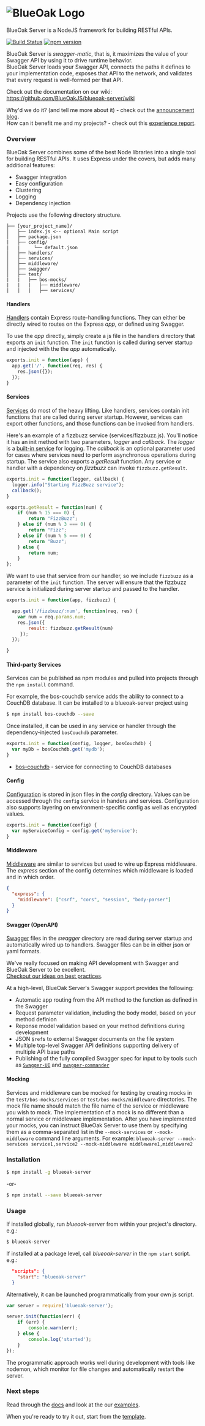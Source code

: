 ![BlueOak Logo](https://github.com/BlueOakJS/blueoak-server/wiki/images/blueoak.png)
======

BlueOak Server is a NodeJS framework for building RESTful APIs.

[![Build Status](https://travis-ci.org/BlueOakJS/blueoak-server.svg?branch=master)](https://travis-ci.org/BlueOakJS/blueoak-server)
[![npm version](https://img.shields.io/npm/v/blueoak-server.svg)](https://www.npmjs.com/package/blueoak-server)

BlueOak Server is _swagger-matic_, that is, it maximizes the value of your Swagger API by using it to drive runtime behavior.  
BlueOak Server loads your Swagger API, connects the paths it defines to your implementation code, exposes that API to the network, and validates that every request is well-formed per that API.

Check out the documentation on our wiki: <https://github.com/BlueOakJS/blueoak-server/wiki>

Why'd we do it? (and tell me more about it) - check out the [announcement blog][blog1].  
How can it benefit me and my projects? - check out this [experience report][blog2].

### Overview

BlueOak Server combines some of the best Node libraries into a single tool for building RESTful APIs.  It uses Express under the covers, but adds many additional features:

- Swagger integration
- Easy configuration
- Clustering
- Logging
- Dependency injection

Projects use the following directory structure.

```
├── [your_project_name]/
│   ├── index.js <-- optional Main script
│   ├── package.json
|   ├── config/
|   |     └── default.json
│   ├── handlers/
│   ├── services/
│   ├── middleware/
│   ├── swagger/
│   ├── test/
|   |   ├── bos-mocks/
|   |   |   ├── middleware/
|   |   |   ├── services/
```

#### Handlers
[Handlers](https://github.com/BlueOakJS/blueoak-server/wiki/Handlers) contain Express route-handling functions.  They can either be directly wired to routes on the Express _app_, or defined using Swagger.

To use the _app_ directly, simply create a js file in the handlers directory that exports an `init` function.
The `init` function is called during server startup and injected with the the _app_ automatically.

```js
exports.init = function(app) {
  app.get('/', function(req, res) {
    res.json({});
  });
}

```

#### Services
[Services](https://github.com/BlueOakJS/blueoak-server/wiki/Services) do most of the heavy lifting.  Like handlers, services contain init functions that are called during server startup.  However, services can export other functions, and those functions can be invoked from handlers.

Here's an example of a fizzbuzz service (services/fizzbuzz.js).  You'll notice it has an init method with two parameters, _logger_ and _callback_.  The _logger_ is a [built-in service](https://github.com/BlueOakJS/blueoak-server/wiki/Logging-Service) for logging.  The _callback_ is an optional parameter used for cases where services need to perform asynchronous operations during startup.  The service also exports a _getResult_ function.  Any service or handler with a dependency on _fizzbuzz_ can invoke `fizzbuzz.getResult`.

```js
exports.init = function(logger, callback) {
  logger.info("Starting FizzBuzz service");
  callback();
}

exports.getResult = function(num) {
    if (num % 15 === 0) {
        return "FizzBuzz";
    } else if (num % 3 === 0) {
        return "Fizz";
    } else if (num % 5 === 0) {
        return "Buzz";
    } else {
        return num;
    }
};

```

We want to use that service from our handler, so we include `fizzbuzz` as a parameter of the `init` function.
The server will ensure that the fizzbuzz service is initialized during server startup and passed to the handler.

```js
exports.init = function(app, fizzbuzz) {

  app.get('/fizzbuzz/:num', function(req, res) {
    var num = req.params.num;
    res.json({
        result: fizzbuzz.getResult(num)
     });
  });

}
```
#### Third-party Services
Services can be published as npm modules and pulled into projects through the `npm install` command.

For example, the bos-couchdb service adds the ability to connect to a CouchDB database.
It can be installed to a blueoak-server project using

```bash
$ npm install bos-couchdb --save
```

Once installed, it can be used in any service or handler through the dependency-injected `bosCouchdb` parameter.

```js
exports.init = function(config, logger, bosCouchdb) {
  var myDb = bosCouchdb.get('mydb');
}

```

* [bos-couchdb](https://github.com/BlueOakJS/bos-couchdb) - service for connecting to CouchDB databases

#### Config
[Configuration](https://github.com/BlueOakJS/blueoak-server/wiki/Services#config) is stored in json files in the _config_ directory.  Values can be accessed through the `config` service in handers and services.  Configuration also supports layering on environment-specific config as well as encrypted values.

```js
exports.init = function(config) {
  var myServiceConfig = config.get('myService');
}
```

#### Middleware
[Middleware](https://github.com/BlueOakJS/blueoak-server/wiki/Middleware) are similar to services but used to wire up Express middleware.  The _express_ section of the config determines which middleware is loaded and in which order.

```json
{
  "express": {
    "middleware": ["csrf", "cors", "session", "body-parser"]
  }
}
```

#### Swagger (OpenAPI)

[Swagger](https://github.com/BlueOakJS/blueoak-server/wiki/Handlers#swagger) files in the _swagger_ directory are read during server startup and automatically wired up to handlers. Swagger files can be in either json or yaml formats.

We've really focused on making API development with Swagger and BlueOak Server to be excellent.  
[Checkout our ideas on best practices][blog3].

At a high-level, BlueOak Server's Swagger support provides the following:
* Automatic app routing from the API method to the function as defined in the Swagger
* Request parameter validation, including the body model, based on your method definion
* Reponse model validation based on your method definitions during development
* JSON `$ref`s to external Swagger documents on the file system
* Multiple top-level Swagger API definitions supporting delivery of multiple API base paths
* Publishing of the fully compiled Swagger spec for input to by tools such as [`Swagger-UI`](http://swagger.io/swagger-ui/) and [`swagger-commander`](https://www.npmjs.com/package/swagger-commander)

#### Mocking

Services and middleware can be mocked for testing by creating mocks in the `test/bos-mocks/services` or `test/bos-mocks/middleware` directories. The mock file name should match the file name of the service or middleware you wish to mock. The implementation of a mock is no different than a normal service or middleware implementation. After you have implemented your mocks, you can instruct BlueOak Server to use them by specifying them as a comma-separated list in the `--mock-services` or `--mock-middleware` command line arguments. For example: `blueoak-server --mock-services service1,service2 --mock-middleware middleware1,middleware2`

### Installation

```bash
$ npm install -g blueoak-server
```

-or-

```bash
$ npm install --save blueoak-server
```

### Usage

If installed globally, run _blueoak-server_ from within your project's directory.
e.g.:
```bash
$ blueoak-server
```

If installed at a package level, call _blueoak-server_ in the `npm start` script.
e.g.:
```json
  "scripts": {
    "start": "blueoak-server"
  }
```

Alternatively, it can be launched programmatically from your own js script.


```js
var server = require('blueoak-server');

server.init(function(err) {
    if (err) {
        console.warn(err);
    } else {
        console.log('started');
    }
});
```

The programmatic approach works well during development with tools like nodemon,
which monitor for file changes and automatically restart the server.

### Next steps

Read through the [docs](https://github.com/BlueOakJS/blueoak-server/wiki) and look at the our [examples](/examples).

When you're ready to try it out, start from the [template](https://github.com/BlueOakJS/blueoak-server-template).

<!-- links -->
[blog1]: http://www.pointsource.com/blog/blueoak-server-released-to-open-source-to-accelerate-nodejs-development?utm_campaign=blueoak&utm_medium=social&utm_source=github&utm_content=PointSource
[blog2]: http://www.pointsource.com/blog/nodejs-experience-report-building-a-custom-mobile-backend-with-blueoak-server?utm_campaign=blueoak&utm_medium=social&utm_source=github&utm_content=PointSource
[blog3]: http://www.pointsource.com/blog/3-best-practices-for-api-development-with-swagger?utm_campaign=blueoak&utm_medium=social&utm_source=github&utm_content=PointSource
